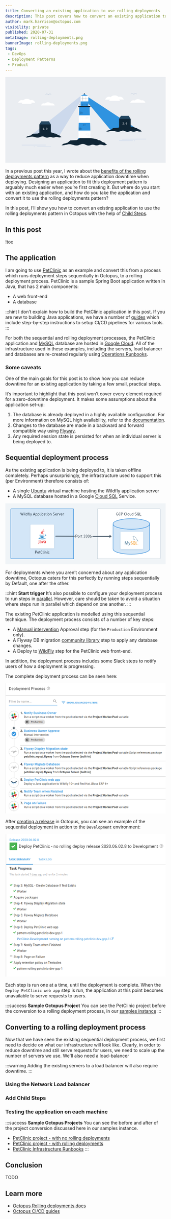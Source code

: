 ```yaml
---
title: Converting an existing application to use rolling deployments
description: This post covers how to convert an existing application to use the rolling deployments pattern in Octopus using Child Steps
author: mark.harrison@octopus.com
visibility: private
published: 2020-07-31
metaImage: rolling-deployments.png
bannerImage: rolling-deployments.png
tags:
 - DevOps
 - Deployment Patterns
 - Product
---
```


![Rolling Deployments](rolling-deployments.png)

In a previous post this year, I wrote about the [benefits of the rolling deployments pattern](/blog/2020-01/ultimate-guide-to-rolling-deployments/index.md) as a way to reduce application downtime when deploying. Designing an application to fit this deployment pattern is arguably much easier when you’re first creating it. But where do you start with an existing application, and how do you take the application and convert it to use the rolling deployments pattern?

In this post, I’ll show you how to convert an existing application to use the rolling deployments pattern in Octopus with the help of [Child Steps](https://octopus.com/docs/deployment-patterns/rolling-deployments#Rollingdeployments-Childsteps).

<h2>In this post</h2>

!toc

## The application

I am going to use [PetClinic](https://github.com/spring-projects/spring-petclinic) as an example and convert this from a process which runs deployment steps sequentially in Octopus, to a rolling deployment process. PetClinic is a sample Spring Boot application written in Java, that has 2 main components:

- A web front-end
- A database

:::hint
I don’t explain how to build the PetClinic application in this post. If you are new to building Java applications, we have a number of [guides](https://octopus.com/docs/guides?application=java) which include step-by-step instructions to setup CI/CD pipelines for various tools.
:::

For both the sequential and rolling deployment processes, the PetClinic application and [MySQL](https://www.mysql.com/) database are hosted in [Google Cloud](https://cloud.google.com/gcp). All of the infrastructure used in these examples, including the servers, load balancer and databases are re-created regularly using [Operations Runbooks](https://octopus.com/docs/operations-runbooks).

### Some caveats

One of the main goals for this post is to show how you can reduce downtime for an existing application by taking a few small, practical steps.

It’s important to highlight that this post won’t cover every element required for a zero-downtime deployment. It makes some assumptions about the application set-up:

1. The database is already deployed in a highly available configuration. For more information on MySQL high availability, refer to the [documentation](https://dev.mysql.com/doc/mysql-ha-scalability/en/ha-overview.html).
1. Changes to the database are made in a backward and forward compatible way using [Flyway](https://flywaydb.org/).
1. Any required session state is persisted for when an individual server is being deployed to.

## Sequential deployment process

As the existing application is being deployed to, it is taken offline completely. Perhaps unsurprisingly, the infrastructure used to support this (per Environment) therefore consists of:
- A single [Ubuntu](https://ubuntu.com/) virtual machine hosting the Wildfly application server
- A MySQL database hosted in a Google [Cloud SQL](https://cloud.google.com/sql/) Service.

![Project sequential infrastructure](sequential-deployment-infrastructure.png)

For deployments where you aren’t concerned about any application downtime, Octopus caters for this perfectly by running steps sequentially by Default, one after the other.

:::hint
**Start trigger**
It’s also possible to configure your deployment process to run steps in [parallel](https://octopus.com/docs/deployment-process/conditions#start-trigger). However, care should be taken to avoid a situation where steps run in parallel which depend on one another.
:::

The existing PetClinic application is modelled using this sequential technique. The deployment process consists of a number of key steps:

- A [Manual intervention](https://octopus.com/docs/deployment-process/steps/manual-intervention-and-approvals) Approval step (for the `Production` Environment only).
- A Flyway DB migration [community library](https://library.octopus.com/listing/database) step to apply any database changes.
- A Deploy to [WildFly](https://wildfly.org/) step for the PetClinic web front-end.

In addition, the deployment process includes some Slack steps to notify users of how a deployment is progressing.

The complete deployment process can be seen here:

![Project sequential deployment process](project-sequential-deployment-process.png)

After [creating a release](https://octopus.com/docs/managing-releases#creating-a-release) in Octopus, you can see an example of the sequential deployment in action to the `Development` environment:

![Project sequential deployment run](project-sequential-deployment-run.png)

Each step is run one at a time, until the deployment is complete. When the `Deploy PetClinic web app` step is run, the application at this point becomes unavailable to serve requests to users.

:::success
**Sample Octopus Project**
You can see the PetClinic project before the conversion to a rolling deployment process, in our [samples instance](https://g.octopushq.com/PatternRollingSamplePetClinicNoRollingDeploy)
:::

## Converting to a rolling deployment process

Now that we have seen the existing sequential deployment process, we first need to decide on what our infrastructure will look like. Clearly, in order to reduce downtime and still serve requests for users, we need to scale up the number of servers we use. We'll also need a load-balancer

:::warning
Adding the existing servers to a load balancer will also require downtime.
:::

### Using the Network Load balancer

### Add Child Steps

### Testing the application on each machine



:::success
**Sample Octopus Projects**
You can see the before and after of the project conversion discussed here in our samples instance.

- [PetClinic project - with no rolling deployments](https://g.octopushq.com/PatternRollingSamplePetClinicNoRollingDeploy)
- [PetClinic project - with rolling deployments](https://g.octopushq.com/PatternRollingSamplePetClinicRollingDeploy)
- [PetClinic Infrastructure Runbooks](https://g.octopushq.com/PatternRollingSamplePetClinicIacRunbooks)
:::

## Conclusion

TODO

## Learn more
- [Octopus Rolling deployments docs](https://octopus.com/docs/deployment-patterns/rolling-deployments)
- [Octopus CI/CD guides](https://octopus.com/docs/guides)
